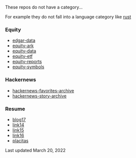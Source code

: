 
These repos do not have a category...

For example they do not fall into a language category like
[rust](https://github.com/stormasm?tab=repositories&q=&type=&language=rust&sort=)

### Equity

* [edgar-data](https://github.com/stormasm/edgar-data)
* [equity-ark](https://github.com/stormasm/equity-ark)
* [equity-data](https://github.com/stormasm/equity-data)
* [equity-etf](https://github.com/stormasm/equity-etf)
* [equity-reports](https://github.com/stormasm/equity-reports)
* [equity-symbols](https://github.com/stormasm/equity-symbols)

### Hackernews

* [hackernews-favorites-archive](https://github.com/stormasm/hackernews-favorites-archive)
* [hackernews-story-archive](https://github.com/stormasm/hackernews-story-archive)

### Resume

* [blog17](https://github.com/stormasm/blog17)
* [link14](https://github.com/stormasm/link14)
* [link15](https://github.com/stormasm/link15)
* [link16](https://github.com/stormasm/link16)
* [placitas](https://github.com/stormasm/placitas)

Last updated March 20, 2022
